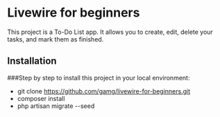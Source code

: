# Livewire for beginners
This project is a To-Do List app. It allows you to create, edit, delete your tasks, and mark them as finished.

## Installation

###Step by step to install this project in your local environment:

- git clone https://github.com/gamg/livewire-for-beginners.git
- composer install
- php artisan migrate --seed
